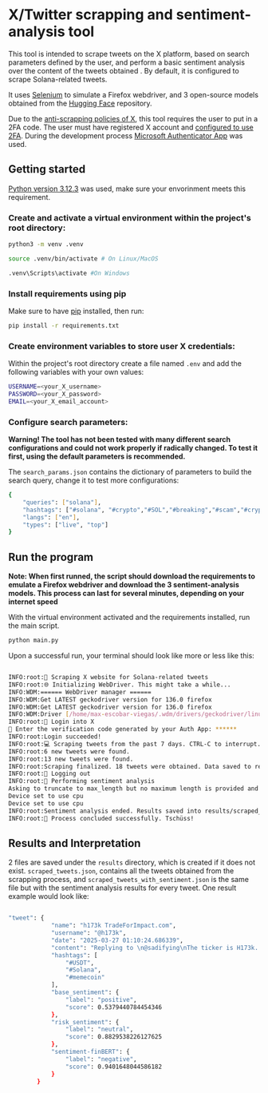 # X/Twitter scrapping and sentiment-analysis tool

This tool is intended to scrape tweets on the X platform, based on search parameters defined by the user, and perform a basic sentiment analysis over the content of the tweets obtained . By default, it is configured to scrape Solana-related tweets.

It uses [Selenium](https://huggingface.co/) to simulate a Firefox webdriver, and 3 open-source models obtained from the [Hugging Face](https://huggingface.co/) repository.

Due to the [anti-scrapping policies of X](https://x.com/en/tos), this tool requires the user to put in a 2FA code. The user must have registered X account and [configured to use 2FA](https://help.x.com/en/managing-your-account/two-factor-authentication). During the development process [Microsoft Authenticator App](https://www.microsoft.com/de-de/security/mobile-authenticator-app) was used. 


## Getting started

[Python version 3.12.3](https://www.python.org/downloads/release/python-3123/) was used, make sure your envorinment meets this requirement.

### Create and activate a virtual environment within the project's root directory:

``` sh
python3 -m venv .venv

source .venv/bin/activate # On Linux/MacOS

.venv\Scripts\activate #On Windows
```
### Install requirements using pip

Make sure to have [pip](https://packaging.python.org/en/latest/tutorials/installing-packages/) installed, then run:
``` sh
pip install -r requirements.txt
```

### Create environment variables to store user X credentials:

Within the project's root directory create a file named `.env` and add the following variables with your own values:

``` sh
USERNAME=<your_X_username>
PASSWORD=<your_X_password>
EMAIL=<your_X_email_account>
```
### Configure search parameters:

**Warning! The tool has not been tested with many different search configurations and could not work properly if radically changed. To test it first, using the default parameters is recommended.**

The `search_params.json` contains the dictionary of parameters to build the search query, change it to test more configurations:

``` sh
{
    "queries": ["solana"],
    "hashtags": ["#solana", "#crypto","#SOL","#breaking","#scam","#cryptonews"],
    "langs": ["en"],
    "types": ["live", "top"]
}

```

## Run the program

**Note: When first runned, the script should download the requirements to emulate a Firefox webdriver and download the 3 sentiment-analysis models. This process can last for several minutes, depending on your internet speed**

With the virtual environment activated and the requirements installed, run the main script.

``` sh
python main.py
```

Upon a successful run, your terminal should look like more or less like this:

``` sh

INFO:root:🤖 Scraping X website for Solana-related tweets
INFO:root:🌐 Initializing WebDriver. This might take a while...
INFO:WDM:====== WebDriver manager ======
INFO:WDM:Get LATEST geckodriver version for 136.0 firefox
INFO:WDM:Get LATEST geckodriver version for 136.0 firefox
INFO:WDM:Driver [/home/max-escobar-viegas/.wdm/drivers/geckodriver/linux64/v0.36.0/geckodriver] found in cache
INFO:root:🚪 Login into X
🔑 Enter the verification code generated by your Auth App: ******
INFO:root:Login succeeded!
INFO:root:💻 Scraping tweets from the past 7 days. CTRL-C to interrupt.
INFO:root:6 new tweets were found.
INFO:root:13 new tweets were found.
INFO:root:Scraping finalized. 18 tweets were obtained. Data saved to results/scraped_tweets.json
INFO:root:🚪 Logging out
INFO:root:🧐 Performing sentiment analysis
Asking to truncate to max_length but no maximum length is provided and the model has no predefined maximum length. Default to no truncation.
Device set to use cpu
Device set to use cpu
INFO:root:Sentiment analysis ended. Results saved into results/scraped_tweets_with_sentiment.json
INFO:root:👋 Process concluded successfully. Tschüss!

```

## Results and Interpretation

2 files are saved under the  `results` directory, which is created if it does not exist. `scraped_tweets.json`, contains all the tweets obtained from the scrapping process, and `scraped_tweets_with_sentiment.json` is the same file but with the sentiment analysis results for every tweet. One result example would look like:


``` sh

"tweet": {
            "name": "h173k TradeForImpact.com",
            "username": "@h173k",
            "date": "2025-03-27 01:10:24.686339",
            "content": "Replying to \n@sadifying\nThe ticker is H173k. Most low risk EVER. Just started with almost no lq so it's easy to get few  of it and see it pump to the stars (forget about the moon!).  . Want to learn more? Watch my live streams\n1\n41",
            "hashtags": [
                "#USDT",
                "#Solana",
                "#memecoin"
            ],
            "base_sentiment": {
                "label": "positive",
                "score": 0.5379440784454346
            },
            "risk_sentiment": {
                "label": "neutral",
                "score": 0.8829538226127625
            },
            "sentiment-finBERT": {
                "label": "negative",
                "score": 0.9401648044586182
            }
        }

```